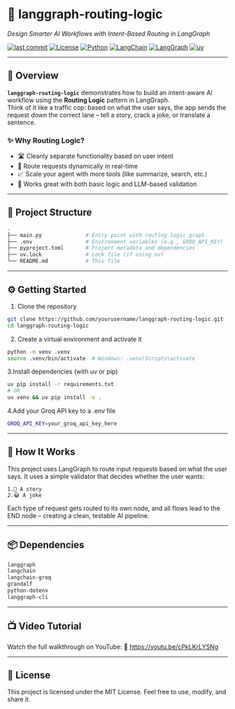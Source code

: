 # 🧠 langgraph-routing-logic

_Design Smarter AI Workflows with Intent-Based Routing in LangGraph_

[![last commit](https://img.shields.io/github/last-commit/yourusername/langgraph-routing-logic?style=flat-square)](https://github.com/yourusername/langgraph-routing-logic)
[![License](https://img.shields.io/github/license/yourusername/langgraph-routing-logic?style=flat-square)](https://github.com/quikcss/langgraph-routing-logic/blob/main/LICENSE)
[![Python](https://img.shields.io/badge/python-100%25-blue?style=flat-square)](https://www.python.org/)
[![LangChain](https://img.shields.io/badge/langchain-✓-orange?style=flat-square)](https://www.langchain.com/)
[![LangGraph](https://img.shields.io/badge/langgraph-✓-purple?style=flat-square)](https://github.com/langchain-ai/langgraph)
[![uv](https://img.shields.io/badge/uv-pkg-blueviolet?style=flat-square)](https://github.com/astral-sh/uv)

---

## 🚀 Overview

**`langgraph-routing-logic`** demonstrates how to build an intent-aware AI workflow using the **Routing Logic** pattern in LangGraph.  
Think of it like a traffic cop: based on what the user says, the app sends the request down the correct lane – tell a story, crack a joke, or translate a sentence.

### ✨ Why Routing Logic?

- 🛣️ Cleanly separate functionality based on user intent  
- 🔀 Route requests dynamically in real-time  
- 📈 Scale your agent with more tools (like summarize, search, etc.)  
- 🧠 Works great with both basic logic and LLM-based validation

---

## 📂 Project Structure

```bash
.
├── main.py              # Entry point with routing logic graph
├── .env                 # Environment variables (e.g., GROQ_API_KEY)
├── pyproject.toml       # Project metadata and dependencies
├── uv.lock              # Lock file (if using uv)
└── README.md            # This file
```

---

## ⚙️ Getting Started

1. Clone the repository

```bash
git clone https://github.com/yourusername/langgraph-routing-logic.git
cd langgraph-routing-logic
```

2. Create a virtual environment and activate it

```bash
python -m venv .venv
source .venv/bin/activate  # Windows: .venv\Scripts\activate
```

3.Install dependencies (with uv or pip)

```bash
uv pip install -r requirements.txt
# OR
uv venv && uv pip install -e .
```

4.Add your Groq API key to a .env file

```bash
GROQ_API_KEY=your_groq_api_key_here
```

---

## 🧠 How It Works

This project uses LangGraph to route input requests based on what the user says. It uses a simple validator that decides whether the user wants:
```
1.📖 A story
2.😂 A joke
```
Each type of request gets routed to its own node, and all flows lead to the END node – creating a clean, testable AI pipeline.

---

## 📦 Dependencies

```bash
langgraph
langchain
langchain-groq
grandalf
python-dotenv
langgraph-cli
```

---

## 📺 Video Tutorial

Watch the full walkthrough on YouTube:
🔗 https://youtu.be/cPkLKrLYSNg

---

## 📜 License

This project is licensed under the MIT License.
Feel free to use, modify, and share it.
